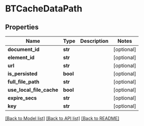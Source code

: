 # BTCacheDataPath

## Properties
Name | Type | Description | Notes
------------ | ------------- | ------------- | -------------
**document_id** | **str** |  | [optional] 
**element_id** | **str** |  | [optional] 
**url** | **str** |  | [optional] 
**is_persisted** | **bool** |  | [optional] 
**full_file_path** | **str** |  | [optional] 
**use_local_file_cache** | **bool** |  | [optional] 
**expire_secs** | **str** |  | [optional] 
**key** | **str** |  | [optional] 

[[Back to Model list]](../README.md#documentation-for-models) [[Back to API list]](../README.md#documentation-for-api-endpoints) [[Back to README]](../README.md)


